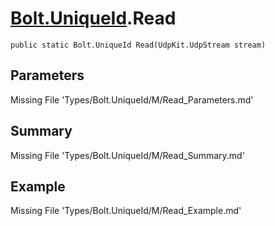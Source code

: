 # [Bolt.UniqueId](Types/Bolt.UniqueId.md).Read
`public static Bolt.UniqueId Read(UdpKit.UdpStream stream)`
## Parameters
Missing File 'Types/Bolt.UniqueId/M/Read_Parameters.md'
## Summary
Missing File 'Types/Bolt.UniqueId/M/Read_Summary.md'
## Example
Missing File 'Types/Bolt.UniqueId/M/Read_Example.md'
